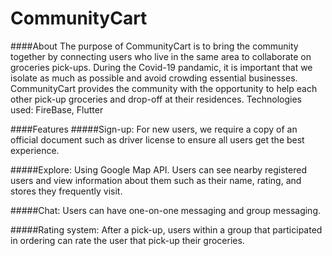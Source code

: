# CommunityCart

####About
The purpose of CommunityCart is to bring the community together by connecting users who live in the same area to collaborate on groceries pick-ups. During the Covid-19 pandamic, it is important that we isolate as much as possible and avoid crowding essential businesses. CommunityCart provides the community with the opportunity to help each other pick-up groceries and drop-off at their residences. 
Technologies used: FireBase, Flutter

####Features
#####Sign-up:
For new users, we require a copy of an official document such as driver license to ensure all users get the best experience.

#####Explore:
Using Google Map API. Users can see nearby registered users and view information about them such as their name, rating, and stores they frequently visit.

#####Chat:
Users can have one-on-one messaging and group messaging.

#####Rating system:
After a pick-up, users within a group that participated in ordering can rate the user that pick-up their groceries.

